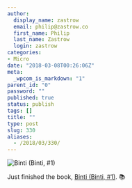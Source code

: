 ```yaml
---
author:
  display_name: zastrow
  email: philip@zastrow.co
  first_name: Philip
  last_name: Zastrow
  login: zastrow
categories:
- Micro
date: "2018-03-08T00:26:06Z"
meta:
  _wpcom_is_markdown: "1"
parent_id: "0"
password: ""
published: true
status: publish
tags: []
title: ""
type: post
slug: 330
aliases:
  - /2018/03/330/
---
```

<p><img src="https://i.gr-assets.com/images/S/compressed.photo.goodreads.com/books/1433804020l/25667918._SY475_.jpg" alt="Binti (Binti, #1)" /></p>

<p>Just finished the book, <a href="https://www.goodreads.com/review/show/2239539262?utm_medium=api&amp;utm_source=rss">Binti (Binti, #1)</a>. 📚</p>
